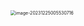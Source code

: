 <img src="/Users/ruichengm/knowledge_repository/fivePenLearning/3.字根/1.横区/a.assets//image-20231225005530716.png" alt="image-20231225005530716" style="zoom:50%;" />
